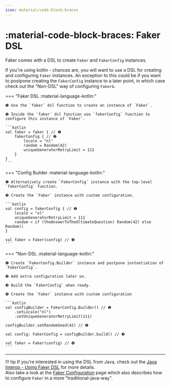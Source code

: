 ```yaml
---
icon: material/code-block-braces
---
```


# :material-code-block-braces: Faker DSL

Faker comes with a DSL to create `Faker` and `FakerConfig` instances.

If you're using kotlin - chances are, you will want to use a DSL for creating and configuring `Faker` instances. An exception to this could be if you want to postpone creating the `FakerConfig` instance to a later point, in which case check out the "Non-DSL" way of configuring `Faker`s.

=== "Faker DSL :material-language-kotlin:"

    ❶ Use the `faker` dsl function to create an instance of `Faker`.

    ❷ Inside the `faker` dsl function use `fakerConfig` function to configure this instance of `Faker`.

    ```kotlin
    val faker = faker { // ❶
        fakerConfig { // ❷
            locale = "nl"
            random = Random(42)
            uniqueGeneratorRetryLimit = 111
        }
    }
    ```

=== "Config Builder :material-language-kotlin:"

    ❶ Alternatively create `FakerConfig` instance with the top-level `fakerConfig` function.

    ❷ Create the `Faker` instance with custom configuration.

    ```kotlin
    val config = fakerConfig { // ❶
        locale = "nl"
        uniqueGeneratorRetryLimit = 111
        random = if (theAnswerToTheUltimateQuestion) Random(42) else Random()
    }

    val faker = Faker(config) // ❷
    ```

=== "Non-DSL :material-language-kotlin:"

    ❶ Create `FakerConfig.Builder` instance and postpone instantiation of `FakerConfig`.

    ❷ Add extra configuration later on.

    ❸ Build the `FakerConfig` when ready.

    ❹ Create the `Faker` instance with custom configuration

    ```kotlin
    val configBuilder = FakerConfig.Builder() // ❶
        .setLocale("nl")
        .setUniqueGeneratorRetryLimit(111)

    configBuilder.setRandomSeed(42) // ❷

    val config: FakerConfig = configBuilder.build() // ❸

    val faker = Faker(config) // ❹
    ```

---

!!! tip
    If you're interested in using the DSL from Java, check out the [Java Interop - Using Faker DSL](./java-interop.md#using-faker-dsl) for more details.
    <br>
    Also take a look at the [Faker Configuration](./faker-configuration.md) page which also describes how to configure `Faker` in a more "traditional-java-way".
